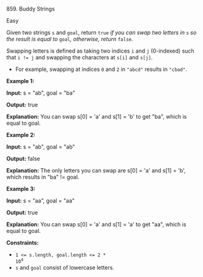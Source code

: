 859\. Buddy Strings

Easy

Given two strings `s` and `goal`, return `true` _if you can swap two letters in_ `s` _so the result is equal to_ `goal`_, otherwise, return_ `false`_._

Swapping letters is defined as taking two indices `i` and `j` (0-indexed) such that `i != j` and swapping the characters at `s[i]` and `s[j]`.

*   For example, swapping at indices `0` and `2` in `"abcd"` results in `"cbad"`.

**Example 1:**

**Input:** s = "ab", goal = "ba"

**Output:** true

**Explanation:** You can swap s[0] = 'a' and s[1] = 'b' to get "ba", which is equal to goal.

**Example 2:**

**Input:** s = "ab", goal = "ab"

**Output:** false

**Explanation:** The only letters you can swap are s[0] = 'a' and s[1] = 'b', which results in "ba" != goal.

**Example 3:**

**Input:** s = "aa", goal = "aa"

**Output:** true

**Explanation:** You can swap s[0] = 'a' and s[1] = 'a' to get "aa", which is equal to goal.

**Constraints:**

*   <code>1 <= s.length, goal.length <= 2 * 10<sup>4</sup></code>
*   `s` and `goal` consist of lowercase letters.